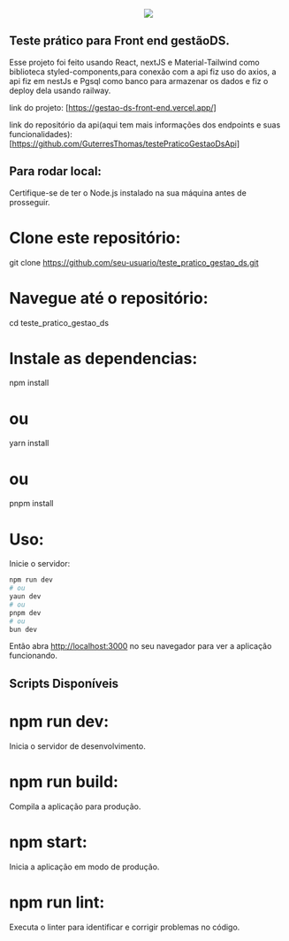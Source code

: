<p align="center">
    <img src="https://www.gestaods.com.br/wp-content/uploads/2022/06/logo_login.png"></img>
</p>

## Teste prático para Front end gestãoDS.

Esse projeto foi feito usando React, nextJS e Material-Tailwind como biblioteca styled-components,para conexão com a api fiz uso do axios, a api fiz em nestJs e Pgsql como banco para armazenar os dados e fiz o deploy dela usando railway.

link do projeto: [https://gestao-ds-front-end.vercel.app/]

link do repositório da api(aqui tem mais informações dos endpoints e suas funcionalidades): [https://github.com/GuterresThomas/testePraticoGestaoDsApi]


## Para rodar local:

Certifique-se de ter o Node.js instalado na sua máquina antes de prosseguir.

# Clone este repositório: 

git clone https://github.com/seu-usuario/teste_pratico_gestao_ds.git

# Navegue até o repositório: 

cd teste_pratico_gestao_ds

# Instale as dependencias:

npm install
# ou
yarn install
# ou
pnpm install

# Uso:
Inicie o servidor:

```bash
npm run dev
# ou
yaun dev
# ou
pnpm dev
# ou
bun dev
```

Então abra [http://localhost:3000](http://localhost:3000) no seu navegador para ver a aplicação funcionando.

## Scripts Disponíveis

# npm run dev: 

Inicia o servidor de desenvolvimento.

# npm run build: 

Compila a aplicação para produção.

# npm start: 

Inicia a aplicação em modo de produção.

# npm run lint: 

Executa o linter para identificar e corrigir problemas no código.

